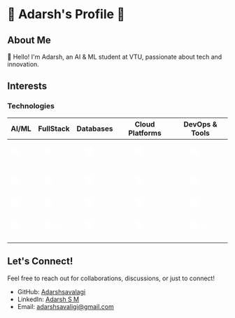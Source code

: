 
# 🌟 Adarsh's Profile 🌟

## About Me

👋 Hello! I'm Adarsh, an AI & ML student at VTU, passionate about tech and innovation.

## Interests

### Technologies
| **AI/ML** | **FullStack** | **Databases** | **Cloud Platforms** | **DevOps & Tools** |
|:---------:|:-------------:|:-------------:|:-------------------:|:------------------:|
|<p><img src="https://simpleicons.org/icons/tensorflow.svg" style="filter: brightness(0) invert(1);" width="45" height="45"></p>|<img src="https://simpleicons.org/icons/react.svg" style="filter: brightness(0) invert(1);" width="45" height="45">|<img src="https://simpleicons.org/icons/mongodb.svg" style="filter: brightness(0) invert(1);" width="45" height="45">|<img src="https://simpleicons.org/icons/microsoftazure.svg" style="filter: brightness(0) invert(1);" width="45" height="45">|<img src="https://simpleicons.org/icons/githubactions.svg" style="filter: brightness(0) invert(1);" width="45" height="45">|
|<img src="https://simpleicons.org/icons/keras.svg" style="filter: brightness(0) invert(1);" width="45" height="45">|<img src="https://simpleicons.org/icons/nextdotjs.svg" style="filter: brightness(0) invert(1);" width="45" height="45">|<img src="https://simpleicons.org/icons/postgresql.svg" style="filter: brightness(0) invert(1);" width="45" height="45">|<img src="https://simpleicons.org/icons/amazonaws.svg" style="filter: brightness(0) invert(1);" width="45" height="45">|<img src="https://simpleicons.org/icons/kubernetes.svg" style="filter: brightness(0) invert(1);" width="45" height="45">|
|<img src="https://simpleicons.org/icons/pytorch.svg" style="filter: brightness(0) invert(1);" width="45" height="45">|<img src="https://simpleicons.org/icons/flutter.svg" style="filter: brightness(0) invert(1);" width="45" height="45">|<img src="https://simpleicons.org/icons/mysql.svg" style="filter: brightness(0) invert(1);" width="45" height="45">|<img src="https://simpleicons.org/icons/googlecloud.svg" style="filter: brightness(0) invert(1);" width="45" height="45">|<img src="https://simpleicons.org/icons/docker.svg" style="filter: brightness(0) invert(1);" width="45" height="45">|
|<img src="https://simpleicons.org/icons/scikitlearn.svg" style="filter: brightness(0) invert(1);" width="45" height="45">|<img src="https://simpleicons.org/icons/razorpay.svg" title='Razorpay' style="filter: brightness(0) invert(1);" width="45" height="45">|<img src='https://simpleicons.org/icons/firebase.svg'  style="filter: brightness(0) invert(1);" width="45" height="45"> |<img src="https://simpleicons.org/icons/hostinger.svg" style="filter: brightness(0) invert(1);" width="45" height="45">|<img src="https://simpleicons.org/icons/git.svg" style="filter: brightness(0) invert(1);" width="45" height="45" title='git'>|

## Let's Connect!

Feel free to reach out for collaborations, discussions, or just to connect!

- GitHub: [Adarshsavalagi](https://github.com/AdarshSavalagi)
- LinkedIn: [Adarsh S M](https://www.linkedin.com/in/adarsh-s-m-59304a286)
- Email: [adarshsavaligi@gmail.com](mailto:adarshsavaligi@gmail.com)